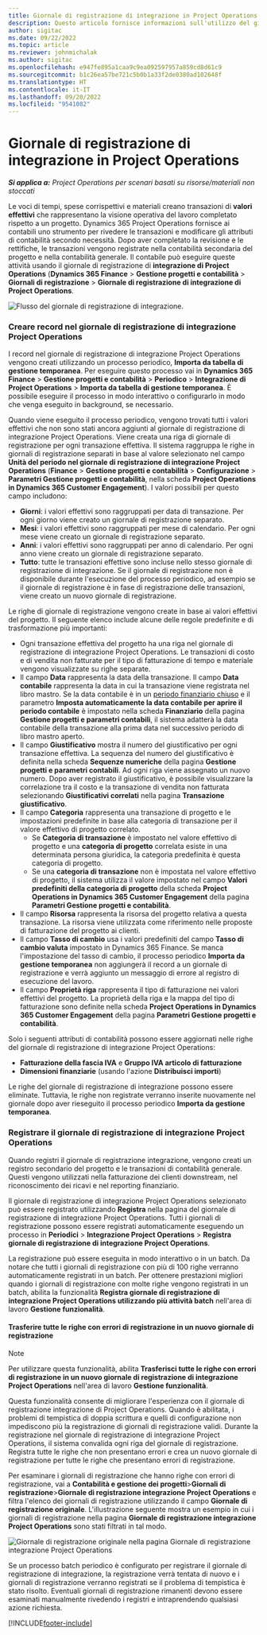 ```yaml
---
title: Giornale di registrazione di integrazione in Project Operations
description: Questo articolo fornisce informazioni sull'utilizzo del giornale di registrazione di integrazione in Project Operations.
author: sigitac
ms.date: 09/22/2022
ms.topic: article
ms.reviewer: johnmichalak
ms.author: sigitac
ms.openlocfilehash: e947fe895a1caa9c9ea092597957a859cd8d61c9
ms.sourcegitcommit: b1c26ea57be721c5b0b1a33f2de0380ad102648f
ms.translationtype: HT
ms.contentlocale: it-IT
ms.lasthandoff: 09/20/2022
ms.locfileid: "9541082"
---
```

# <a name="integration-journal-in-project-operations"></a>Giornale di registrazione di integrazione in Project Operations

_**Si applica a:** Project Operations per scenari basati su risorse/materiali non stoccati_

Le voci di tempi, spese corrispettivi e materiali creano transazioni di **valori effettivi** che rappresentano la visione operativa del lavoro completato rispetto a un progetto. Dynamics 365 Project Operations fornisce ai contabili uno strumento per rivedere le transazioni e modificare gli attributi di contabilità secondo necessità. Dopo aver completato la revisione e le rettifiche, le transazioni vengono registrate nella contabilità secondaria del progetto e nella contabilità generale. Il contabile può eseguire queste attività usando il giornale di registrazione di **integrazione di Project Operations** (**Dynamics 365 Finance** > **Gestione progetti e contabilità** > **Giornali di registrazione** > **Giornale di registrazione di integrazione di Project Operations**.

![Flusso del giornale di registrazione di integrazione.](./media/IntegrationJournal.png)

### <a name="create-records-in-the-project-operations-integration-journal"></a>Creare record nel giornale di registrazione di integrazione Project Operations

I record nel giornale di registrazione di integrazione Project Operations vengono creati utilizzando un processo periodico, **Importa da tabella di gestione temporanea**. Per eseguire questo processo vai in **Dynamics 365 Finance** > **Gestione progetti e contabilità** > **Periodico** > **Integrazione di Project Operations** > **Importa da tabella di gestione temporanea**. È possibile eseguire il processo in modo interattivo o configurarlo in modo che venga eseguito in background, se necessario.

Quando viene eseguito il processo periodico, vengono trovati tutti i valori effettivi che non sono stati ancora aggiunti al giornale di registrazione di integrazione Project Operations. Viene creata una riga di giornale di registrazione per ogni transazione effettiva.
Il sistema raggruppa le righe in giornali di registrazione separati in base al valore selezionato nel campo **Unità del periodo nel giornale di registrazione di integrazione Project Operations** (**Finance** > **Gestione progetti e contabilità** > **Configurazione** > **Parametri Gestione progetti e contabilità**, nella scheda **Project Operations in Dynamics 365 Customer Engagement**). I valori possibili per questo campo includono:

  - **Giorni**: i valori effettivi sono raggruppati per data di transazione. Per ogni giorno viene creato un giornale di registrazione separato.
  - **Mesi**: i valori effettivi sono raggruppati per mese di calendario. Per ogni mese viene creato un giornale di registrazione separato.
  - **Anni**: i valori effettivi sono raggruppati per anno di calendario. Per ogni anno viene creato un giornale di registrazione separato.
  - **Tutto**: tutte le transazioni effettive sono incluse nello stesso giornale di registrazione di integrazione. Se il giornale di registrazione non è disponibile durante l'esecuzione del processo periodico, ad esempio se il giornale di registrazione è in fase di registrazione delle transazioni, viene creato un nuovo giornale di registrazione.

Le righe di giornale di registrazione vengono create in base ai valori effettivi del progetto. Il seguente elenco include alcune delle regole predefinite e di trasformazione più importanti:

  - Ogni transazione effettiva del progetto ha una riga nel giornale di registrazione di integrazione Project Operations. Le transazioni di costo e di vendita non fatturate per il tipo di fatturazione di tempo e materiale vengono visualizzate su righe separate.
  - Il campo **Data** rappresenta la data della transazione. Il campo **Data contabile** rappresenta la data in cui la transazione viene registrata nel libro mastro. Se la data contabile è in un [periodo finanziario chiuso](/dynamics365/finance/general-ledger/close-general-ledger-at-period-end) e il parametro **Imposta automaticamente la data contabile per aprire il periodo contabile** è impostato nella scheda **Finanziario** della pagina **Gestione progetti e parametri contabili**, il sistema adatterà la data contabile della transazione alla prima data nel successivo periodo di libro mastro aperto.
  - Il campo **Giustificativo** mostra il numero del giustificativo per ogni transazione effettiva. La sequenza del numero del giustificativo è definita nella scheda **Sequenze numeriche** della pagina **Gestione progetti e parametri contabili**. Ad ogni riga viene assegnato un nuovo numero. Dopo aver registrato il giustificativo, è possibile visualizzare la correlazione tra il costo e la transazione di vendita non fatturata selezionando **Giustificativi correlati** nella pagina **Transazione giustificativo**.
  - Il campo **Categoria** rappresenta una transazione di progetto e le impostazioni predefinite in base alla categoria di transazione per il valore effettivo di progetto correlato.
    - Se **Categoria di transazione** è impostato nel valore effettivo di progetto e una **categoria di progetto** correlata esiste in una determinata persona giuridica, la categoria predefinita è questa categoria di progetto.
    - Se una **categoria di transazione** non è impostata nel valore effettivo di progetto, il sistema utilizza il valore impostato nel campo **Valori predefiniti della categoria di progetto** della scheda **Project Operations in Dynamics 365 Customer Engagement** della pagina **Parametri Gestione progetti e contabilità**.
  - Il campo **Risorsa** rappresenta la risorsa del progetto relativa a questa transazione. La risorsa viene utilizzata come riferimento nelle proposte di fatturazione del progetto ai clienti.
  - Il campo **Tasso di cambio** usa i valori predefiniti del campo **Tasso di cambio valuta** impostato in Dynamics 365 Finance. Se manca l'impostazione del tasso di cambio, il processo periodico **Importa da gestione temporanea** non aggiungerà il record a un giornale di registrazione e verrà aggiunto un messaggio di errore al registro di esecuzione del lavoro.
  - Il campo **Proprietà riga** rappresenta il tipo di fatturazione nei valori effettivi del progetto. La proprietà della riga e la mappa del tipo di fatturazione sono definite nella scheda **Project Operations in Dynamics 365 Customer Engagement** della pagina **Parametri Gestione progetti e contabilità**.

Solo i seguenti attributi di contabilità possono essere aggiornati nelle righe del giornale di registrazione di integrazione Project Operations:

- **Fatturazione della fascia IVA** e **Gruppo IVA articolo di fatturazione**
- **Dimensioni finanziarie** (usando l'azione **Distribuisci importi**)

Le righe del giornale di registrazione di integrazione possono essere eliminate. Tuttavia, le righe non registrate verranno inserite nuovamente nel giornale dopo aver rieseguito il processo periodico **Importa da gestione temporanea**.

### <a name="post-the-project-operations-integration-journal"></a>Registrare il giornale di registrazione di integrazione Project Operations

Quando registri il giornale di registrazione integrazione, vengono creati un registro secondario del progetto e le transazioni di contabilità generale. Questi vengono utilizzati nella fatturazione dei clienti downstream, nel riconoscimento dei ricavi e nel reporting finanziario.

Il giornale di registrazione di integrazione Project Operations selezionato può essere registrato utilizzando **Registra** nella pagina del giornale di registrazione di integrazione Project Operations. Tutti i giornali di registrazione possono essere registrati automaticamente eseguendo un processo in **Periodici** > **Integrazione Project Operations** > **Registra giornale di registrazione di integrazione Project Operations**.

La registrazione può essere eseguita in modo interattivo o in un batch. Da notare che tutti i giornali di registrazione con più di 100 righe verranno automaticamente registrati in un batch. Per ottenere prestazioni migliori quando i giornali di registrazione con molte righe vengono registrati in un batch, abilita la funzionalità **Registra giornale di registrazione di integrazione Project Operations utilizzando più attività batch** nell'area di lavoro **Gestione funzionalità**. 

#### <a name="transfer-all-lines-that-have-posting-errors-to-a-new-journal"></a>Trasferire tutte le righe con errori di registrazione in un nuovo giornale di registrazione

> [!NOTE]
> Per utilizzare questa funzionalità, abilita **Trasferisci tutte le righe con errori di registrazione in un nuovo giornale di registrazione di integrazione Project Operations** nell'area di lavoro **Gestione funzionalità**.

Questa funzionalità consente di migliorare l'esperienza con il giornale di registrazione integrazione di Project Operations. Quando è abilitata, i problemi di tempistica di doppia scrittura e quelli di configurazione non impediscono più la registrazione di giornali di registrazione validi. Durante la registrazione nel giornale di registrazione di integrazione Project Operations, il sistema convalida ogni riga del giornale di registrazione. Registra tutte le righe che non presentano errori e crea un nuovo giornale di registrazione per tutte le righe che presentano errori di registrazione.

Per esaminare i giornali di registrazione che hanno righe con errori di registrazione, vai a **Contabilità e gestione dei progetti**\>**Giornali di registrazione**\>**Giornale di registrazione integrazione Project Operations** e filtra l'elenco dei giornali di registrazione utilizzando il campo **Giornale di registrazione originale**. L'illustrazione seguente mostra un esempio in cui i giornali di registrazione nella pagina **Giornale di registrazione integrazione Project Operations** sono stati filtrati in tal modo.

![Giornale di registrazione originale nella pagina Giornale di registrazione integrazione Project Operations](./media/transferLines-originalJournal.png)

Se un processo batch periodico è configurato per registrare il giornale di registrazione di integrazione, la registrazione verrà tentata di nuovo e i giornali di registrazione verranno registrati se il problema di tempistica è stato risolto. Eventuali giornali di registrazione rimanenti devono essere esaminati manualmente rivedendo i registri e intraprendendo qualsiasi azione richiesta.

[!INCLUDE[footer-include](../includes/footer-banner.md)]
